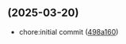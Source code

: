 ##  (2025-03-20)

* chore:initial commit ([498a160](https://github.com/xiaoyioo/demo-xy/commit/498a160))




